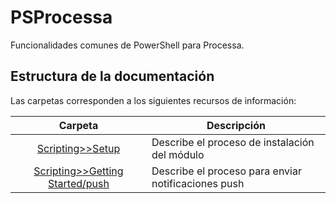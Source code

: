 # PSProcessa

Funcionalidades comunes de PowerShell para Processa.


## Estructura de la documentación

Las carpetas corresponden a los siguientes recursos de información:

| Carpeta  | Descripción  |
|:---:|---|
| [Scripting>>Setup](scripting/setup)  | Describe el proceso de instalación del módulo |
| [Scripting>>Getting Started/push](scripting/getting-started/push)  | Describe el proceso para enviar notificaciones push |
